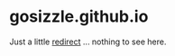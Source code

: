 gosizzle.github.io
==================

Just a little [redirect](https://www.gosizzle.io) ... nothing to see here.
